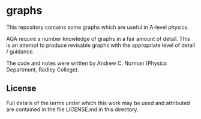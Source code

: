 graphs
===========

This repository contains some graphs which are useful in A-level physics.

AQA require a number knowledge of graphs in a fair amount of detail.  This is an attempt to produce revisable graphs with the appropriate level of detail / guidance.

The code and notes were written by Andrew C. Norman (Physics Department, Radley College).

License
-------

Full details of the terms under which this work may be used and 
attributed are contained in the file LICENSE.md in this 
directory.